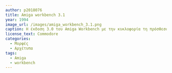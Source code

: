 ```yaml
---
author: p2018076
title: Amiga workbench 3.1
year: 1994
image_url: /images/amiga_workbench_3.1.png
caption: Η έκδοση 3.0 του Amiga Workbench με την κυκλοφορία τη πρόσθεσε υποστήριξη τύπου δεδομένων και μπορούσε να φορτώσει οποιαδήποτε εικόνα για φόντο σε οποιαδήποτε μορφή, εφόσον αυτός είχε εγκατασταθεί στο Dev:Datatypes. Το σύστημα υπερκειμένου AmigaGuide απέκτησε μεγαλύτερη χρηστικότητα χάρη στους συνδέσμους εγγράφων που δείχνουν σε αρχεία πολυμέσων, όπως εικόνες και ήχους.
license_text: Commodore
categories:
  - Μορφές
  - Αρχέτυπα
tags:
  - Amiga
  - workbench
---
```

